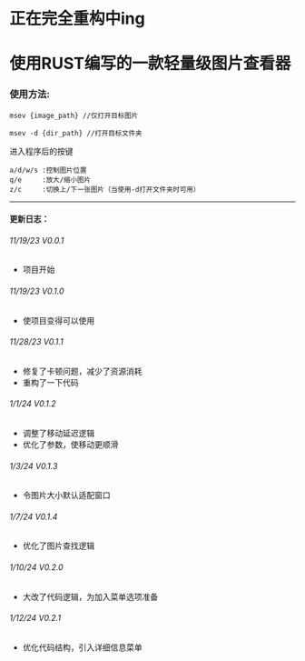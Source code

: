 # 正在完全重构中ing

# 使用RUST编写的一款轻量级图片查看器

### 使用方法:

~~~
msev {image_path} //仅打开目标图片

msev -d {dir_path} //打开目标文件夹
~~~
进入程序后的按键
~~~
a/d/w/s :控制图片位置
q/e     :放大/缩小图片
z/c     :切换上/下一张图片（当使用-d打开文件夹时可用）
~~~
-----------
#### 更新日志：
###### 11/19/23 V0.0.1 
* 项目开始 
###### 11/19/23 V0.1.0 
* 使项目变得可以使用
###### 11/28/23 V0.1.1
* 修复了卡顿问题，减少了资源消耗
* 重构了一下代码
###### 1/1/24 V0.1.2
* 调整了移动延迟逻辑
* 优化了参数，使移动更顺滑
###### 1/3/24 V0.1.3
* 令图片大小默认适配窗口
###### 1/7/24 V0.1.4
* 优化了图片查找逻辑
###### 1/10/24 V0.2.0
* 大改了代码逻辑，为加入菜单选项准备
###### 1/12/24 V0.2.1
* 优化代码结构，引入详细信息菜单